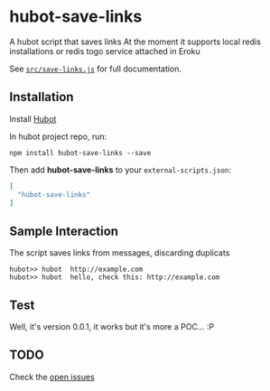 # hubot-save-links

A hubot script that saves links
At the moment it supports local redis installations or redis togo service attached in Eroku

See [`src/save-links.js`](src/save-links.js) for full documentation.

## Installation

Install [Hubot](https://hubot.github.com/) 

In hubot project repo, run:

`npm install hubot-save-links --save`

Then add **hubot-save-links** to your `external-scripts.json`:

```json
[
  "hubot-save-links"
]
```

## Sample Interaction

The script saves links from messages, discarding duplicats
```
hubot>> hubot  http://example.com
hubot>> hubot  hello, check this: http://example.com
```

## Test

Well, it's version 0.0.1, it works but it's more a POC... :P

## TODO

Check the [open issues](https://github.com/cirpo/hubot-save-links/issues)
